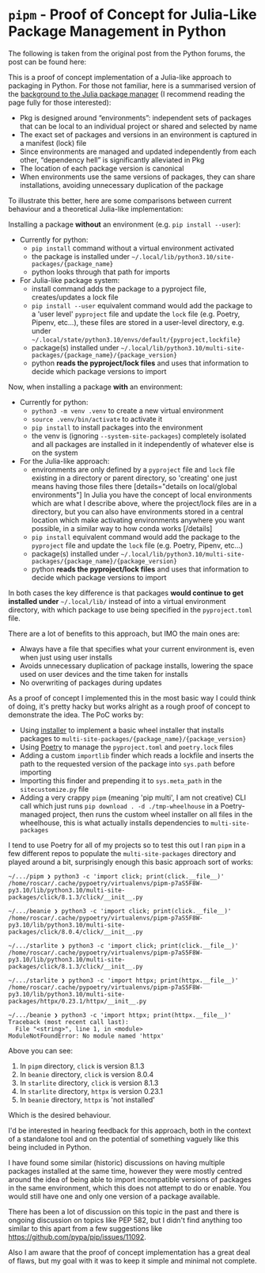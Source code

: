 # `pipm` - Proof of Concept for Julia-Like Package Management in Python

The following is taken from the original post from the Python forums, the post can be found here:

This is a proof of concept implementation of a Julia-like approach to packaging in Python. For those not familiar, here is a summarised version of the [background to the Julia package manager](https://pkgdocs.julialang.org/v1/#Background-and-Design) (I recommend reading the page fully for those interested):

- Pkg is designed around “environments”: independent sets of packages that can be local to an individual project or shared and selected by name
- The exact set of packages and versions in an environment is captured in a manifest (lock) file
- Since environments are managed and updated independently from each other, “dependency hell” is significantly alleviated in Pkg
- The location of each package version is canonical
- When environments use the same versions of packages, they can share installations, avoiding unnecessary duplication of the package

To illustrate this better, here are some comparisons between current behaviour and a theoretical Julia-like implementation:

Installing a package **without** an environment (e.g. `pip install --user`):

- Currently for python:
  - `pip install` command without a virtual environment activated
  - the package is installed under  `~/.local/lib/python3.10/site-packages/{package_name}`
  - python looks through that path for imports
- For Julia-like package system:
  - install command adds the package to a pyproject file, creates/updates a lock file
  - `pip install --user` equivalent command would add the package to a 'user level' `pyproject` file and update the `lock` file (e.g. Poetry, Pipenv, etc...), these files are stored in a user-level directory, e.g. under `~/.local/state/python3.10/envs/default/{pyproject,lockfile}`
  - package(s) installed under `~/.local/lib/python3.10/multi-site-packages/{package_name}/{package_version}`
  - python **reads the pyproject/lock files** and uses that information to decide which package versions to import

Now, when installing a package **with** an environment:

- Currently for python:
  - `python3 -m venv .venv` to create a new virtual environment
  - `source .venv/bin/activate` to activate it
  - `pip install` to install packages into the environment
  - the venv is (ignoring `--system-site-packages`) completely isolated and all packages are installed in it independently of whatever else is on the system
- For the Julia-like approach:
  - environments are only defined by a `pyproject` file and `lock` file existing in a directory or parent directory, so 'creating' one just means having those files there
    [details="details on local/global environments"]
    In Julia you have the concept of local environments which are what I describe above, where the project/lock files are in a directory, but you can also have environments stored in a central location which make activating environments anywhere you want possible, in a similar way to how conda works
    [/details]
  - `pip install` equivalent command would add the package to the `pyproject` file and update the `lock` file (e.g. Poetry, Pipenv, etc...)
  - package(s) installed under `~/.local/lib/python3.10/multi-site-packages/{package_name}/{package_version}`
  - python **reads the pyproject/lock files** and uses that information to decide which package versions to import

In both cases the key difference is that packages **would continue to get installed under** `~/.local/lib/` instead of into a virtual environment directory, with which package to use being specified in the `pyproject.toml` file.

There are a lot of benefits to this approach, but IMO the main ones are:

- Always have a file that specifies what your current environment is, even when just using user installs
- Avoids unnecessary duplication of package installs, lowering the space used on user devices and the time taken for installs
- No overwriting of packages during updates

As a proof of concept I implemented this in the most basic way I could think of doing, it's pretty hacky but works alright as a rough proof of concept to demonstrate the idea. The PoC works by:

- Using [installer](https://github.com/pypa/installer) to implement a basic wheel installer that installs packages to `multi-site-packages/{package_name}/{package_version}`
- Using [Poetry](https://github.com/python-poetry/poetry) to manage the `pyproject.toml` and `poetry.lock` files
- Adding a custom `importlib` finder which reads a lockfile and inserts the path to the requested version of the package into `sys.path` before importing
- Importing this finder and prepending it to `sys.meta_path` in the `sitecustomize.py` file
- Adding a very crappy `pipm` (meaning 'pip multi', I am not creative) CLI call which just runs `pip download . -d ./tmp-wheelhouse` in a Poetry-managed project, then runs the custom wheel installer on all files in the wheelhouse, this is what actually installs dependencies to `multi-site-packages`

I tend to use Poetry for all of my projects so to test this out I ran `pipm` in a few different repos to populate the `multi-site-packages` directory and played around a bit, surprisingly enough this basic approach sort of works:

```shell
~/.../pipm ❯ python3 -c 'import click; print(click.__file__)'
/home/roscar/.cache/pypoetry/virtualenvs/pipm-p7aS5F8W-py3.10/lib/python3.10/multi-site-packages/click/8.1.3/click/__init__.py

~/.../beanie ❯ python3 -c 'import click; print(click.__file__)'
/home/roscar/.cache/pypoetry/virtualenvs/pipm-p7aS5F8W-py3.10/lib/python3.10/multi-site-packages/click/8.0.4/click/__init__.py

~/.../starlite ❯ python3 -c 'import click; print(click.__file__)'
/home/roscar/.cache/pypoetry/virtualenvs/pipm-p7aS5F8W-py3.10/lib/python3.10/multi-site-packages/click/8.1.3/click/__init__.py

~/.../starlite ❯ python3 -c 'import httpx; print(httpx.__file__)'
/home/roscar/.cache/pypoetry/virtualenvs/pipm-p7aS5F8W-py3.10/lib/python3.10/multi-site-packages/httpx/0.23.1/httpx/__init__.py

~/.../beanie ❯ python3 -c 'import httpx; print(httpx.__file__)'
Traceback (most recent call last):
  File "<string>", line 1, in <module>
ModuleNotFoundError: No module named 'httpx'
```

Above you can see:

1. In `pipm` directory, `click` is version 8.1.3
2. In `beanie` directory, `click` is version 8.0.4
3. In `starlite` directory, `click` is version 8.1.3
4. In `starlite` directory, `httpx` is version 0.23.1
5. In `beanie` directory, `httpx` is 'not installed'

Which is the desired behaviour.

I'd be interested in hearing feedback for this approach, both in the context of a standalone tool and on the potential of something vaguely like this being included in Python.

I have found some similar (historic) discussions on having multiple packages installed at the same time, however they were mostly centred around the idea of being able to import incompatible versions of packages in the same environment, which this does not attempt to do or enable. You would still have one and only one version of a package available.

There has been a lot of discussion on this topic in the past and there is ongoing discussion on topics like PEP 582, but I didn't find anything too similar to this apart from a few suggestions like https://github.com/pypa/pip/issues/11092.

Also I am aware that the proof of concept implementation has a great deal of flaws, but my goal with it was to keep it simple and minimal not complete.
